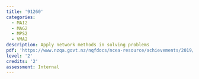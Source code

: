 ```yaml
---
title: '91260'
categories:
  - MAI2
  - MAG2
  - MPS2
  - VMA2
description: Apply network methods in solving problems
pdf: 'https://www.nzqa.govt.nz/nqfdocs/ncea-resource/achievements/2019/as91268.pdf'
level: '2'
credits: '2'
assessment: Internal
---
```


